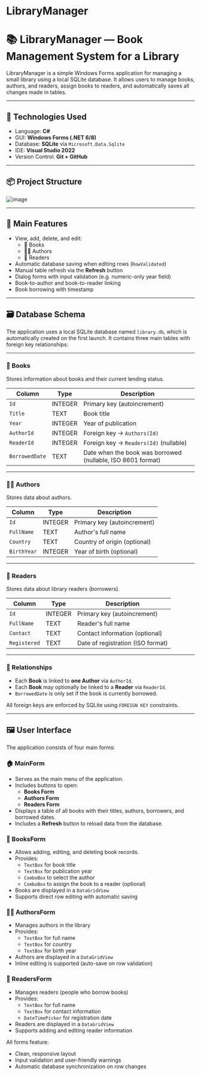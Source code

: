 # LibraryManager
# 📚 LibraryManager — Book Management System for a Library

LibraryManager is a simple Windows Forms application for managing a small library using a local SQLite database. It allows users to manage books, authors, and readers, assign books to readers, and automatically saves all changes made in tables.

---

## 🔧 Technologies Used

- Language: **C#**
- GUI: **Windows Forms (.NET 6/8)**
- Database: **SQLite** via `Microsoft.Data.Sqlite`
- IDE: **Visual Studio 2022**
- Version Control: **Git + GitHub**

---

## 📦 Project Structure

![image](https://github.com/user-attachments/assets/02a5cb4f-1629-4b00-ac19-fcd3b81a7ec1)


---

## 🧩 Main Features

- View, add, delete, and edit:
  - 📘 Books
  - 👨‍🎨 Authors
  - 🧍 Readers
- Automatic database saving when editing rows (`RowValidated`)
- Manual table refresh via the **Refresh** button
- Dialog forms with input validation (e.g. numeric-only year field)
- Book-to-author and book-to-reader linking
- Book borrowing with timestamp

---


## 🗃️ Database Schema

The application uses a local SQLite database named `library.db`, which is automatically created on the first launch. It contains three main tables with foreign key relationships:

---

### 📘 Books

Stores information about books and their current lending status.

| Column         | Type     | Description                             |
|----------------|----------|-----------------------------------------|
| `Id`           | INTEGER  | Primary key (autoincrement)             |
| `Title`        | TEXT     | Book title                              |
| `Year`         | INTEGER  | Year of publication                     |
| `AuthorId`     | INTEGER  | Foreign key → `Authors(Id)`             |
| `ReaderId`     | INTEGER  | Foreign key → `Readers(Id)` (nullable)  |
| `BorrowedDate` | TEXT     | Date when the book was borrowed (nullable, ISO 8601 format) |

---

### 👨‍🎨 Authors

Stores data about authors.

| Column       | Type     | Description                      |
|--------------|----------|----------------------------------|
| `Id`         | INTEGER  | Primary key (autoincrement)      |
| `FullName`   | TEXT     | Author's full name               |
| `Country`    | TEXT     | Country of origin (optional)     |
| `BirthYear`  | INTEGER  | Year of birth (optional)         |

---

### 🧍 Readers

Stores data about library readers (borrowers).

| Column        | Type     | Description                        |
|---------------|----------|------------------------------------|
| `Id`          | INTEGER  | Primary key (autoincrement)        |
| `FullName`    | TEXT     | Reader's full name                 |
| `Contact`     | TEXT     | Contact information (optional)     |
| `Registered`  | TEXT     | Date of registration (ISO format)  |

---

### 🔗 Relationships

- Each **Book** is linked to **one Author** via `AuthorId`.
- Each **Book** may optionally be linked to a **Reader** via `ReaderId`.
- `BorrowedDate` is only set if the book is currently borrowed.

All foreign keys are enforced by SQLite using `FOREIGN KEY` constraints.

---

## 🖼️ User Interface

The application consists of four main forms:

### 🏠 MainForm

- Serves as the main menu of the application.
- Includes buttons to open:
  - **Books Form**
  - **Authors Form**
  - **Readers Form**
- Displays a table of all books with their titles, authors, borrowers, and borrowed dates.
- Includes a **Refresh** button to reload data from the database.

### 📘 BooksForm

- Allows adding, editing, and deleting book records.
- Provides:
  - `TextBox` for book title
  - `TextBox` for publication year
  - `ComboBox` to select the author
  - `ComboBox` to assign the book to a reader (optional)
- Books are displayed in a `DataGridView`
- Supports direct row editing with automatic saving

### 👨‍🎨 AuthorsForm

- Manages authors in the library
- Provides:
  - `TextBox` for full name
  - `TextBox` for country
  - `TextBox` for birth year
- Authors are displayed in a `DataGridView`
- Inline editing is supported (auto-save on row validation)

### 🧍 ReadersForm

- Manages readers (people who borrow books)
- Provides:
  - `TextBox` for full name
  - `TextBox` for contact information
  - `DateTimePicker` for registration date
- Readers are displayed in a `DataGridView`
- Supports adding and editing reader information

All forms feature:
- Clean, responsive layout
- Input validation and user-friendly warnings
- Automatic database synchronization on row changes

